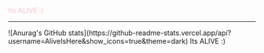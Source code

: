 <p style="color: pink;">Its ALIVE :)</p>
<hr>
![Anurag's GitHub stats](https://github-readme-stats.vercel.app/api?username=AliveIsHere&show_icons=true&theme=dark)
Its ALIVE :)


<!--
**AliveIsHere/AliveIsHere** is a ✨ _special_ ✨ repository because its `README.md` (this file) appears on your GitHub profile.

Here are some ideas to get you started:

- 🔭 I’m currently working on ...
- 🌱 I’m currently learning ...
- 👯 I’m looking to collaborate on ...
- 🤔 I’m looking for help with ...
- 💬 Ask me about ...
- 📫 How to reach me: ...
- 😄 Pronouns: ...
- ⚡ Fun fact: ...
-->

